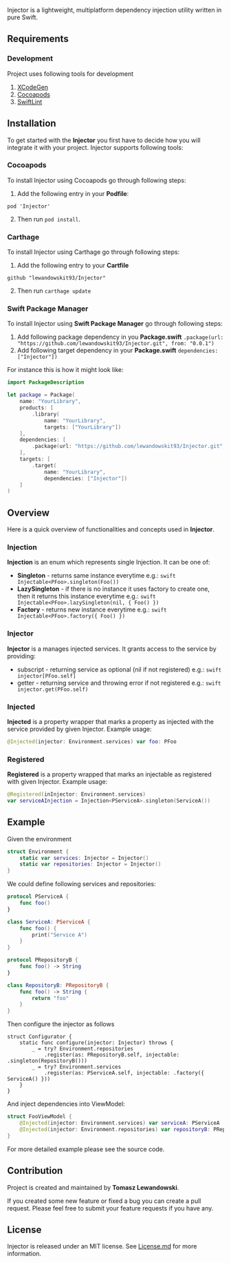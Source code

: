 Injector is a lightweight, multiplatform dependency injection utility written in pure Swift.

## Requirements

### Development
Project uses following tools for development
1. [XCodeGen](https://github.com/yonaskolb/XcodeGen)
2. [Cocoapods](https://cocoapods.org)
3. [SwiftLint](https://github.com/realm/SwiftLint)

## Installation

To get started with the **Injector** you first have to decide how you will integrate it with your project. Injector supports following tools:

### Cocoapods

To install Injector using Cocoapods go through following steps:

1. Add the following entry in your **Podfile**:
```
pod 'Injector'
```
2. Then run `pod install`.


### Carthage

To install Injector using Carthage go through following steps:

1. Add the following entry to your **Cartfile**

```
github "lewandowskit93/Injector"
```

2. Then run ```carthage update```

### Swift Package Manager

To install Injector using **Swift Package Manager** go through following steps:

1. Add following package dependency in you **Package.swift** ``` .package(url: "https://github.com/lewandowskit93/Injector.git", from: "0.0.1") ```
2. Add following target dependency in your **Package.swift** ``` dependencies: ["Injector"]) ```

For instance this is how it might look like:
```swift
import PackageDescription

let package = Package(
    name: "YourLibrary",
    products: [
        .library(
            name: "YourLibrary",
            targets: ["YourLibrary"])
    ],
    dependencies: [
        .package(url: "https://github.com/lewandowskit93/Injector.git", from: "0.0.1")
    ],
    targets: [
        .target(
            name: "YourLibrary",
            dependencies: ["Injector"])
    ]
)
```

## Overview

Here is a quick overview of functionalities and concepts used in **Injector**.

### Injection

**Injection** is an enum which represents single Injection. It can be one of:
- **Singleton** - returns same instance everytime e.g.: ```swift Injectable<PFoo>.singleton(Foo()) ```
- **LazySingleton** - if there is no instance it uses factory to create one, then it returns this instance everytime e.g.: ```swift Injectable<PFoo>.lazySingleton(nil, { Foo() }) ```
- **Factory** - returns new instance everytime e.g.: ```swift Injectable<PFoo>.factory({ Foo() }) ```

### Injector

**Injector** is a manages injected services. It grants access to the service by providing:
- subscript - returning service as optional (nil if not registered) e.g.: ```swift injector[PFoo.self]```
- getter - returning service and throwing error if not registered e.g.: ```swift injector.get(PFoo.self)```

### Injected
**Injected** is a property wrapper that marks a property as injected with the service provided by given Injector.
Example usage:
```swift
@Injected(injector: Environment.services) var foo: PFoo
```

### Registered
**Registered** is a property wrapped that marks an injectable as registered with given Injector.
Example usage:
```swift
@Registered(inInjector: Environment.services)
var serviceAInjection = Injection<PServiceA>.singleton(ServiceA())
```

## Example

Given the environment
```swift
struct Environment {
    static var services: Injector = Injector()
    static var repositories: Injector = Injector()
}
```

We could define following services and repositories: 
```swift
protocol PServiceA {
    func foo()
}

class ServiceA: PServiceA {
    func foo() {
        print("Service A")
    }
}

protocol PRepositoryB {
    func foo() -> String
}

class RepositoryB: PRepositoryB {
    func foo() -> String {
        return "foo"
    }
}
```

Then configure the injector as follows
```
struct Configurator {
    static func configure(injector: Injector) throws {
        _ = try? Environment.repositories
            .register(as: PRepositoryB.self, injectable: .singleton(RepositoryB()))
        _ = try? Environment.services
            .register(as: PServiceA.self, injectable: .factory({ ServiceA() }))
    }
}
```

And inject dependencies into ViewModel:
```swift
struct FooViewModel {
    @Injected(injector: Environment.services) var serviceA: PServiceA
    @Injected(injector: Environment.repositories) var repositoryB: PRepositoryB
}
```

For more detailed example please see the source code.

## Contribution

Project is created and maintained by **Tomasz Lewandowski**.

If you created some new feature or fixed a bug you can create a pull request. Please feel free to submit your feature requests if you have any.

## License

Injector is released under an MIT license. See [License.md](LICENSE.md) for more information.
